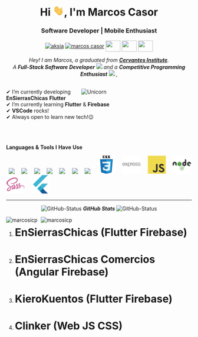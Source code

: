 <h1 align="center">Hi <img src="https://raw.githubusercontent.com/ABSphreak/ABSphreak/master/gifs/Hi.gif" width="30px">,
    I'm Marcos Casor</h1>
<h3 align="center">Software Developer | Mobile Enthusiast</h3>
<p align="center">
    <a href="https://www.linkedin.com/in/marcos-casor-pressacco-086ab321/" target="blank">
        <img align="center" src="https://cdn.jsdelivr.net/npm/simple-icons@3.0.1/icons/linkedin.svg" alt="aksia"
            height="30" width="40" /></a>
    <a href="https://www.facebook.com/marcos.casor/" target="blank">
        <img align="center" src="https://cdn.jsdelivr.net/npm/simple-icons@3.0.1/icons/facebook.svg" alt="marcos casor"
            height="30" width="40" /></a>
    <a href="mailto: marcos.casor@gmail.com">
        <img align="center" src="https://simpleicons.org/icons/gmail.svg" height="30" width="40" /></a>
    <a href="https://www.instagram.com/marcos.casor/" target="blank">
        <img align="center" src="https://simpleicons.org/icons/instagram.svg" height="30" width="40" /></a>
    <a href="https://twitter.com/marcosicp/" target="blank">
        <img align="center" src="https://simpleicons.org/icons/twitter.svg" height="30" width="40" /></a>
</p>



<p align="center">
    <em>
        Hey! I am Marcos, a graduated from <a href="https://www.cervantes.edu.ar/"> <b>Cervantes Institute</b></a>. <br>
        A <b>Full-Stack Software Developer</b> <img
            src="https://github.com/TheDudeThatCode/TheDudeThatCode/blob/master/Assets/Developer.gif" width="30px"> and
        a <b>Competitive Programming Enthusiast</b>&nbsp;<img
            src="https://github.com/TheDudeThatCode/TheDudeThatCode/blob/master/Assets/Designer.gif"
            width="36px">&nbsp,<br>
    </em>
    <br>
</p>

<img align="right" width=300px alt="Unicorn" src="https://media.giphy.com/media/FPbnShq1h1IS5FQyPD/giphy.gif" />

✔ I’m currently developing **EnSierrasChicas** **Flutter**<br>
✔ I’m currently learning **Flutter** & **Firebase**<br>
✔ **VSCode** rocks!<br>
✔ Always open to learn new tech!😉<br>
<br><br><br>


**Languages** **&** **Tools** **I** **Have** **Use**
<p align="left">
    <code> <img height="50" src="https://github.com/uannabi/-/blob/master/resource/jp.svg"> </code>
    <code> <img height="50" src="https://github.com/uannabi/-/blob/master/resource/docker-ar21.svg"> </code>
    <code> <img height="50" src="https://github.com/uannabi/-/blob/master/resource/git.svg"> </code>
    <code> <img height="50" src="https://github.com/uannabi/-/blob/master/resource/linux-ar21.svg"> </code>
    <code> <img height="50" src="https://github.com/uannabi/-/blob/master/resource/other/mongodb-ar21.svg"> </code>
    <code> <img height="50" src="https://github.com/uannabi/-/blob/master/resource/other/sqlite-ar21.svg"> </code>
    <code> <img height="50" src="https://github.com/uannabi/-/blob/master/resource/other/mysql-ar21.svg"> </code>
    <code> <img height="50" src="https://raw.githubusercontent.com/devicons/devicon/master/icons/css3/css3-original-wordmark.svg"> </code>
    <code> <img height="50" src="https://raw.githubusercontent.com/devicons/devicon/master/icons/express/express-original-wordmark.svg"> </code>
    <code> <img height="50" src="https://raw.githubusercontent.com/devicons/devicon/master/icons/javascript/javascript-original.svg"> </code>
    <code> <img height="50" src="https://raw.githubusercontent.com/devicons/devicon/master/icons/nodejs/nodejs-original-wordmark.svg"> </code>
    <code> <img height="50" src="https://raw.githubusercontent.com/devicons/devicon/master/icons/sass/sass-original.svg"> </code>
    <code> <img height="50" src="https://raw.githubusercontent.com/devicons/devicon/master/icons/flutter/flutter-original.svg"> </code>
    <hr>
</p>
<p align="center">
    <img src="https://media.giphy.com/media/8UHRm5oY4k4FDxq5QG/giphy.gif" width="30px"
        alt="GitHub-Status" />&nbsp;<i><b>GitHub Stats</b></i>
    <img src="https://media.giphy.com/media/8UHRm5oY4k4FDxq5QG/giphy.gif" width="30px" alt="GitHub-Status" />
</p>

<p align="center">
   <img align="left"
        src="https://github-readme-stats.vercel.app/api/top-langs?username=marcosicp&show_icons=true&locale=en&layout=compact"
        alt="marcosicp" />

   <img align="right" src="https://github-readme-stats.vercel.app/api?username=marcosicp&show_icons=true&locale=en"
        alt="marcosicp" width="410" />
</p>

<p align="center">
    <ol>
        <li>
            <p align="left">
            <h1>EnSierrasChicas (Flutter Firebase)
            </h1>
            </p>
        </li>
        <li>
            <p align="left">
            <h1>EnSierrasChicas Comercios (Angular Firebase)
            </h1>
            </p>
        </li>
        <li>
            <p align="left">
            <h1>KieroKuentos (Flutter Firebase)
            </h1>
            </p>
        </li>
        <li>
            <p align="left">
            <h1>Clinker (Web JS CSS)
            </h1>
            </p>
        </li>
    </ol>
</p>
